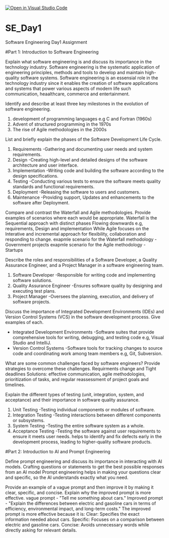 [![Open in Visual Studio Code](https://classroom.github.com/assets/open-in-vscode-2e0aaae1b6195c2367325f4f02e2d04e9abb55f0b24a779b69b11b9e10269abc.svg)](https://classroom.github.com/online_ide?assignment_repo_id=15555328&assignment_repo_type=AssignmentRepo)
# SE_Day1
Software Engineering Day1 Assignment

#Part 1: Introduction to Software Engineering

Explain what software engineering is and discuss its importance in the technology industry.
Software engineering is the systematic application of engineering principles, methods and tools to develop and maintain high-quality software systems.
Software engineering is an essensial role in the technology industry since it enables the creation of software applications and systems that power various aspects of
modern life such communication, heaalthcare, commerce and entertainment.
  
Identify and describe at least three key milestones in the evolution of software engineering.
1. development of programming languages e.g C and Fortran (1960s)
2. Advent of structured programming in the 1970s
3. The rise of Agile methodologies in the 2000s
     
List and briefly explain the phases of the Software Development Life Cycle.
1. Requirements -Gathering and documenting user needs and system requirements.
2. Design -Creating high-level and detailed designs of the software architecture and user interface.
3. Implementation -Writing code and building the software according to the design specifications.
4. Testing -Conducting various tests to ensure the software meets quality standards and functional requirements.
5. Deployment -Releasing the software to users and customers.
6. Maintenance -Providing support, Updates and enhancements to the software after Deployment.
     
Compare and contrast the Waterfall and Agile methodologies. Provide examples of scenarios where each would be appropriate.
Waterfall is the Sequential approach with distinct phases Flowing downwards e.g, requirements, Design and implementation 
While Agile focuses on the Interative and incremental approach for flexibility, collaboration and responding to change. 
exapmle scenario for the Waterfall methodology - Government projects 
exapmle scenario for the Agile methodology - Startups 
  
  
Describe the roles and responsibilities of a Software Developer, a Quality Assurance Engineer, and a Project Manager in a software engineering team.
 1. Software Developer -Responsible for writing code and implementing software solutions.
 2. Quality Assurance Engineer -Ensures software quality by designing and executing test plans.
 3. Project Manager -Oversees the planning, execution, and delivery of software projects.


Discuss the importance of Integrated Development Environments (IDEs) and Version Control Systems (VCS) in the software development process. Give examples of each.
- Integrated Development Environments -Software suites that provide comprehensive tools for writing, debugging, and testing code e.g, Visual Studio and IntelliJ. 
- Version Control Systems -Software tools for tracking changes to source code and coordinating work among team members e.g, Git, Subversion.


What are some common challenges faced by software engineers? Provide strategies to overcome these challenges.
Requirments change and Tight deadlines 
Solutions:
effective communication, agile methodologies, prioritization of tasks, and regular reassessment of project goals and timelines.


Explain the different types of testing (unit, integration, system, and acceptance) and their importance in software quality assurance.
1. Unit Testing -Testing individual components or modules of software.
2. Integration Testing -Testing interactions between different components or subsystems.
3. System Testing -Testing the entire software system as a whole.
4. Acceptance Testing -Testing the software against user requirements to ensure it meets user needs.
helps to identify and fix defects early in the development process, leading to higher-quality software products.


#Part 2: Introduction to AI and Prompt Engineering


Define prompt engineering and discuss its importance in interacting with AI models.
Crafting questions or statements to get the best possible responses from an AI model
Prompt engineering helps in making your questions clear and specific, so the AI understands exactly what you need.



Provide an example of a vague prompt and then improve it by making it clear, specific, and concise. Explain why the improved prompt is more effective.
vague prompt - "Tell me something about cars."
Improved prompt - "Explain the differences between electric and gasoline cars in terms of efficiency, environmental impact, and long-term costs."
The improved prompt is more effective because it is:
Clear: Specifies the exact information needed about cars.
Specific: Focuses on a comparison between electric and gasoline cars.
Concise: Avoids unnecessary words while directly asking for relevant details.
